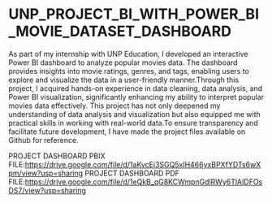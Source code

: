 # UNP_PROJECT_BI_WITH_POWER_BI_MOVIE_DATASET_DASHBOARD

As part of my internship with UNP Education, I developed an interactive Power BI dashboard to analyze popular movies data. The dashboard provides insights into movie ratings, genres, and tags, enabling users to explore and visualize the data in a user-friendly manner.Through this project, I acquired hands-on experience in data cleaning, data analysis, and Power BI visualization, significantly enhancing my ability to interpret popular movies data effectively. This project has not only deepened my understanding of data analysis and visualization but also equipped me with practical skills in working with real-world data.To ensure transparency and facilitate future development, I have made the project files available on Github for reference.

PROJECT DASHBOARD PBIX FILE:https://drive.google.com/file/d/1aKvcEj3SGQ5xIH466yxBPXfYDTs6wXpm/view?usp=sharing
PROJECT DASHBOARD PDF FILE:https://drive.google.com/file/d/1eQkB_qG8KCWmpnGdlRWy6TlAIDFOsDS7/view?usp=sharing

